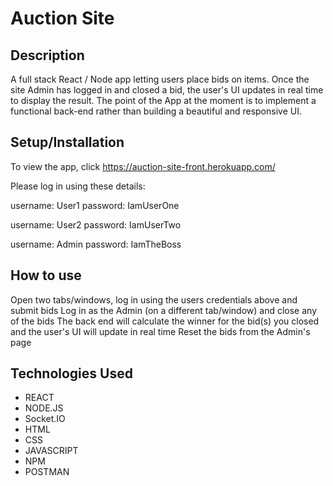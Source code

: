 # Auction Site
 

## Description
A full stack React / Node app letting users place bids on items. Once the site Admin has logged in and closed a bid, the user's UI updates in real time to display the result.
The point of the App at the moment is to implement a functional back-end rather than building a beautiful and responsive UI.

## Setup/Installation
To view the app, click https://auction-site-front.herokuapp.com/

Please log in using these details: 

username: User1
password: IamUserOne 

username: User2
password: IamUserTwo 

username: Admin
password: IamTheBoss 


## How to use
Open two tabs/windows, log in using the users credentials above and submit bids
Log in as the Admin (on a different tab/window) and close any of the bids
The back end will calculate the winner for the bid(s) you closed and the user's UI will update in real time
Reset the bids from the Admin's page  


## Technologies Used
* REACT
* NODE.JS
* Socket.IO
* HTML
* CSS
* JAVASCRIPT
* NPM
* POSTMAN
